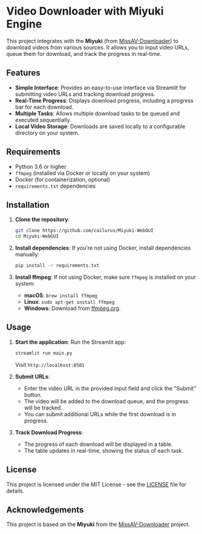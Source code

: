 # Video Downloader with Miyuki Engine

This project integrates with the **Miyuki** (from [MissAV-Downloader](https://github.com/MiyukiQAQ/MissAV-Downloader/)) to download videos from various sources. It allows you to input video URLs, queue them for download, and track the progress in real-time.

## Features

- **Simple Interface**: Provides an easy-to-use interface via Streamlit for submitting video URLs and tracking download progress.
- **Real-Time Progress**: Displays download progress, including a progress bar for each download.
- **Multiple Tasks**: Allows multiple download tasks to be queued and executed sequentially.
- **Local Video Storage**: Downloads are saved locally to a configurable directory on your system.

## Requirements

- Python 3.6 or higher
- `ffmpeg` (installed via Docker or locally on your system)
- Docker (for containerization, optional)
- `requirements.txt` dependencies

## Installation

1. **Clone the repository**:

   ```bash
   git clone https://github.com/cailurus/Miyuki-WebGUI
   cd Miyuki-WebGUI
   ```

2. **Install dependencies**:
   If you're not using Docker, install dependencies manually:

   ```bash
   pip install -r requirements.txt
   ```

3. **Install ffmpeg**:
   If not using Docker, make sure `ffmpeg` is installed on your system:
   - **macOS**: `brew install ffmpeg`
   - **Linux**: `sudo apt-get install ffmpeg`
   - **Windows**: Download from [ffmpeg.org](https://ffmpeg.org/).

## Usage

1. **Start the application**:
   Run the Streamlit app:

   ```bash
   streamlit run main.py
   ```

   Visit `http://localhost:8501`

2. **Submit URLs**:

   - Enter the video URL in the provided input field and click the "Submit" button.
   - The video will be added to the download queue, and the progress will be tracked.
   - You can submit additional URLs while the first download is in progress.

3. **Track Download Progress**:
   - The progress of each download will be displayed in a table.
   - The table updates in real-time, showing the status of each task.

## License

This project is licensed under the MIT License - see the [LICENSE](LICENSE) file for details.

## Acknowledgements

This project is based on the **Miyuki** from the [MissAV-Downloader](https://github.com/MiyukiQAQ/MissAV-Downloader/) project.
